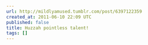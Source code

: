 ```yaml
---
url: http://mildlyamused.tumblr.com/post/6397122359
created_at: 2011-06-10 22:09 UTC
published: false
title: Huzzah pointless talent!
tags: []
---
```



